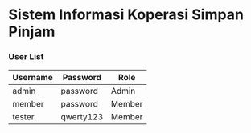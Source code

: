 # Sistem Informasi Koperasi Simpan Pinjam

### User List
| Username |  Password  |  Role  |
| -------- |  --------  | ------ |
| admin    | password   | Admin  |
| member   | password   | Member |
| tester   | qwerty123  | Member |
